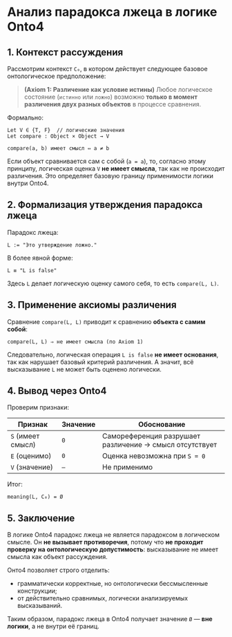 # Анализ парадокса лжеца в логике Onto4

## 1. Контекст рассуждения

Рассмотрим контекст `C₀`, в котором действует следующее базовое онтологическое предположение:

> **(Axiom 1: Различение как условие истины)**
> Любое логическое состояние (`истинно` или `ложно`) возможно **только в момент различения двух разных объектов** в процессе сравнения.

Формально:

```text
Let V ∈ {T, F}  // логические значения
Let compare : Object × Object → V

compare(a, b) имеет смысл ⇔ a ≠ b
```

Если объект сравнивается сам с собой (`a = a`), то, согласно этому принципу, логическая оценка `V` **не имеет смысла**, так как не происходит различения. Это определяет базовую границу применимости логики внутри Onto4.

## 2. Формализация утверждения парадокса лжеца

Парадокс лжеца:

```text
L := "Это утверждение ложно."
```

В более явной форме:

```text
L ≡ "L is false"
```

Здесь `L` делает логическую оценку самого себя, то есть `compare(L, L)`.

## 3. Применение аксиомы различения

Сравнение `compare(L, L)` приводит к сравнению **объекта с самим собой**:

```text
compare(L, L) ⇒ не имеет смысла (по Axiom 1)
```

Следовательно, логическая операция `L is false` **не имеет основания**, так как нарушает базовый критерий различения. А значит, всё высказывание `L` не может быть оценено логически.

## 4. Вывод через Onto4

Проверим признаки:

| Признак           | Значение | Обоснование                                             |
| ----------------- | -------- | ------------------------------------------------------- |
| `S` (имеет смысл) | `0`      | Самореференция разрушает различение → смысл отсутствует |
| `E` (оценимо)     | `0`      | Оценка невозможна при `S = 0`                           |
| `V` (значение)    | `–`      | Не применимо                                            |

Итог:

```text
meaning(L, C₀) = Ø
```

## 5. Заключение

В логике Onto4 парадокс лжеца не является парадоксом в логическом смысле. Он **не вызывает противоречия**, потому что **не проходит проверку на онтологическую допустимость**: высказывание не имеет смысла как объект рассуждения.

Онто4 позволяет строго отделить:

* грамматически корректные, но онтологически бессмысленные конструкции;
* от действительно сравнимых, логически анализируемых высказываний.

Таким образом, парадокс лжеца в Onto4 получает значение `Ø` — **вне логики**, а не внутри её границ.
